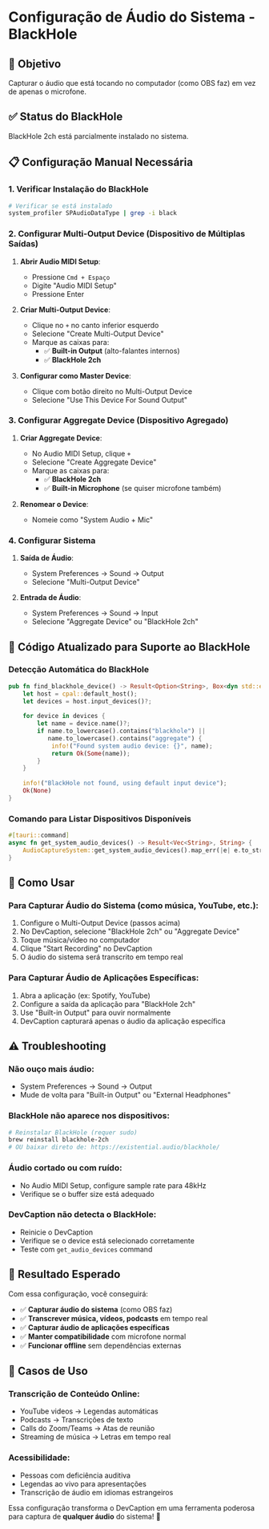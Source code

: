 # Configuração de Áudio do Sistema - BlackHole

## 🎯 **Objetivo**
Capturar o áudio que está tocando no computador (como OBS faz) em vez de apenas o microfone.

## ✅ **Status do BlackHole**
BlackHole 2ch está parcialmente instalado no sistema.

## 📋 **Configuração Manual Necessária**

### **1. Verificar Instalação do BlackHole**
```bash
# Verificar se está instalado
system_profiler SPAudioDataType | grep -i black
```

### **2. Configurar Multi-Output Device (Dispositivo de Múltiplas Saídas)**

1. **Abrir Audio MIDI Setup**:
   - Pressione `Cmd + Espaço`
   - Digite "Audio MIDI Setup"
   - Pressione Enter

2. **Criar Multi-Output Device**:
   - Clique no `+` no canto inferior esquerdo
   - Selecione "Create Multi-Output Device"
   - Marque as caixas para:
     - ✅ **Built-in Output** (alto-falantes internos)
     - ✅ **BlackHole 2ch**

3. **Configurar como Master Device**:
   - Clique com botão direito no Multi-Output Device
   - Selecione "Use This Device For Sound Output"

### **3. Configurar Aggregate Device (Dispositivo Agregado)**

1. **Criar Aggregate Device**:
   - No Audio MIDI Setup, clique `+`
   - Selecione "Create Aggregate Device"
   - Marque as caixas para:
     - ✅ **BlackHole 2ch** 
     - ✅ **Built-in Microphone** (se quiser microfone também)

2. **Renomear o Device**:
   - Nomeie como "System Audio + Mic"

### **4. Configurar Sistema**

1. **Saída de Áudio**:
   - System Preferences → Sound → Output
   - Selecione "Multi-Output Device"

2. **Entrada de Áudio**:
   - System Preferences → Sound → Input  
   - Selecione "Aggregate Device" ou "BlackHole 2ch"

## 🔧 **Código Atualizado para Suporte ao BlackHole**

### **Detecção Automática do BlackHole**
```rust
pub fn find_blackhole_device() -> Result<Option<String>, Box<dyn std::error::Error>> {
    let host = cpal::default_host();
    let devices = host.input_devices()?;
    
    for device in devices {
        let name = device.name()?;
        if name.to_lowercase().contains("blackhole") || 
           name.to_lowercase().contains("aggregate") {
            info!("Found system audio device: {}", name);
            return Ok(Some(name));
        }
    }
    
    info!("BlackHole not found, using default input device");
    Ok(None)
}
```

### **Comando para Listar Dispositivos Disponíveis**
```rust
#[tauri::command]
async fn get_system_audio_devices() -> Result<Vec<String>, String> {
    AudioCaptureSystem::get_system_audio_devices().map_err(|e| e.to_string())
}
```

## 🎵 **Como Usar**

### **Para Capturar Áudio do Sistema (como música, YouTube, etc.)**:
1. Configure o Multi-Output Device (passos acima)
2. No DevCaption, selecione "BlackHole 2ch" ou "Aggregate Device"
3. Toque música/vídeo no computador
4. Clique "Start Recording" no DevCaption
5. O áudio do sistema será transcrito em tempo real

### **Para Capturar Áudio de Aplicações Específicas**:
1. Abra a aplicação (ex: Spotify, YouTube)
2. Configure a saída da aplicação para "BlackHole 2ch"
3. Use "Built-in Output" para ouvir normalmente
4. DevCaption capturará apenas o áudio da aplicação específica

## ⚠️ **Troubleshooting**

### **Não ouço mais áudio**:
- System Preferences → Sound → Output
- Mude de volta para "Built-in Output" ou "External Headphones"

### **BlackHole não aparece nos dispositivos**:
```bash
# Reinstalar BlackHole (requer sudo)
brew reinstall blackhole-2ch
# OU baixar direto de: https://existential.audio/blackhole/
```

### **Áudio cortado ou com ruído**:
- No Audio MIDI Setup, configure sample rate para 48kHz
- Verifique se o buffer size está adequado

### **DevCaption não detecta o BlackHole**:
- Reinicie o DevCaption
- Verifique se o device está selecionado corretamente
- Teste com `get_audio_devices` command

## 🎯 **Resultado Esperado**

Com essa configuração, você conseguirá:
- ✅ **Capturar áudio do sistema** (como OBS faz)
- ✅ **Transcrever música, vídeos, podcasts** em tempo real
- ✅ **Capturar áudio de aplicações específicas**
- ✅ **Manter compatibilidade** com microfone normal
- ✅ **Funcionar offline** sem dependências externas

## 📱 **Casos de Uso**

### **Transcrição de Conteúdo Online**:
- YouTube videos → Legendas automáticas
- Podcasts → Transcrições de texto
- Calls do Zoom/Teams → Atas de reunião
- Streaming de música → Letras em tempo real

### **Acessibilidade**:
- Pessoas com deficiência auditiva
- Legendas ao vivo para apresentações
- Transcrição de áudio em idiomas estrangeiros

Essa configuração transforma o DevCaption em uma ferramenta poderosa para captura de **qualquer áudio** do sistema! 🚀